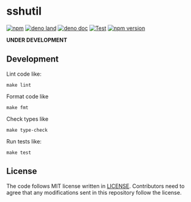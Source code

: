 # sshutil

[![npm](http://img.shields.io/badge/available%20on-npm-lightgrey.svg?logo=npm&logoColor=white)](https://www.npmjs.com/package/sshutil)
[![deno land](http://img.shields.io/badge/available%20on-deno.land/x-lightgrey.svg?logo=deno)](https://deno.land/x/sshutil)
[![deno doc](https://doc.deno.land/badge.svg)](https://doc.deno.land/https/deno.land/x/sshutil/mod.ts)
[![Test](https://github.com/fixpoint/deno-sshutil/workflows/Test/badge.svg)](https://github.com/fixpoint/deno-sshutil/actions?query=workflow%3ATest)
[![npm version](https://badge.fury.io/js/sshutil.svg)](https://badge.fury.io/js/sshutil)

**UNDER DEVELOPMENT**

## Development

Lint code like:

```text
make lint
```

Format code like

```text
make fmt
```

Check types like

```text
make type-check
```

Run tests like:

```text
make test
```

## License

The code follows MIT license written in [LICENSE](./LICENSE). Contributors need
to agree that any modifications sent in this repository follow the license.
